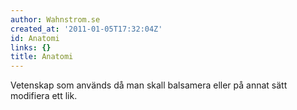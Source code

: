 ```yaml
---
author: Wahnstrom.se
created_at: '2011-01-05T17:32:04Z'
id: Anatomi
links: {}
title: Anatomi
---
```


Vetenskap som används då man skall balsamera eller på annat sätt modifiera ett lik.